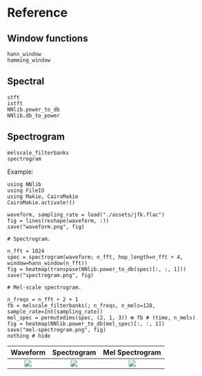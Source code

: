 # Reference

## Window functions

```@docs
hann_window
hamming_window
```

## Spectral

```@docs
stft
istft
NNlib.power_to_db
NNlib.db_to_power
```

## Spectrogram

```@docs
melscale_filterbanks
spectrogram
```

Example:

```@example 1
using NNlib
using FileIO
using Makie, CairoMakie
CairoMakie.activate!()

waveform, sampling_rate = load("./assets/jfk.flac")
fig = lines(reshape(waveform, :))
save("waveform.png", fig)

# Spectrogram.

n_fft = 1024
spec = spectrogram(waveform; n_fft, hop_length=n_fft ÷ 4, window=hann_window(n_fft))
fig = heatmap(transpose(NNlib.power_to_db(spec)[:, :, 1]))
save("spectrogram.png", fig)

# Mel-scale spectrogram.

n_freqs = n_fft ÷ 2 + 1
fb = melscale_filterbanks(; n_freqs, n_mels=128, sample_rate=Int(sampling_rate))
mel_spec = permutedims(spec, (2, 1, 3)) ⊠ fb # (time, n_mels)
fig = heatmap(NNlib.power_to_db(mel_spec)[:, :, 1])
save("mel-spectrogram.png", fig)
nothing # hide
```

|Waveform|Spectrogram|Mel Spectrogram|
|:---:|:---:|:---:|
|![](waveform.png)|![](spectrogram.png)|![](mel-spectrogram.png)|
